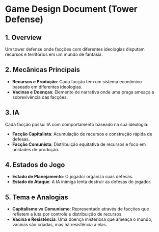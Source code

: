 # Game Design Document (Tower Defense)

## 1. Overview
Um tower defense onde facções com diferentes ideologias disputam recursos e territórios em um mundo de fantasia.

## 2. Mecânicas Principais
- **Recursos e Produção**: Cada facção tem um sistema econômico baseado em diferentes ideologias.
- **Vacinas e Doenças**: Elemento de narrativa onde uma praga ameaça a sobrevivência das facções.

## 3. IA
Cada facção possui IA com comportamento baseado na sua ideologia:
- **Facção Capitalista**: Acumulação de recursos e construção rápida de defesas.
- **Facção Comunista**: Distribuição equitativa de recursos e foco em unidades de produção.

## 4. Estados do Jogo
- **Estado de Planejamento**: O jogador organiza suas defesas.
- **Estado de Ataque**: A IA inimiga tenta destruir as defesas do jogador.

## 5. Tema e Analogias
- **Capitalismo vs Comunismo**: Representado através de facções que refletem a luta por controle e distribuição de recursos.
- **Vacina e Resistência**: Uma doença misteriosa que ameaça o mundo, vacinas são criadas, mas há resistência a elas.
